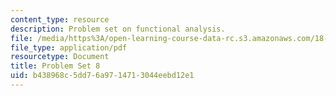 ```yaml
---
content_type: resource
description: Problem set on functional analysis.
file: /media/https%3A/open-learning-course-data-rc.s3.amazonaws.com/18-102-introduction-to-functional-analysis-spring-2009/b438968c5dd76a9714713044eebd12e1_MIT18_102s09_pset08.pdf
file_type: application/pdf
resourcetype: Document
title: Problem Set 8
uid: b438968c-5dd7-6a97-1471-3044eebd12e1
---
```


